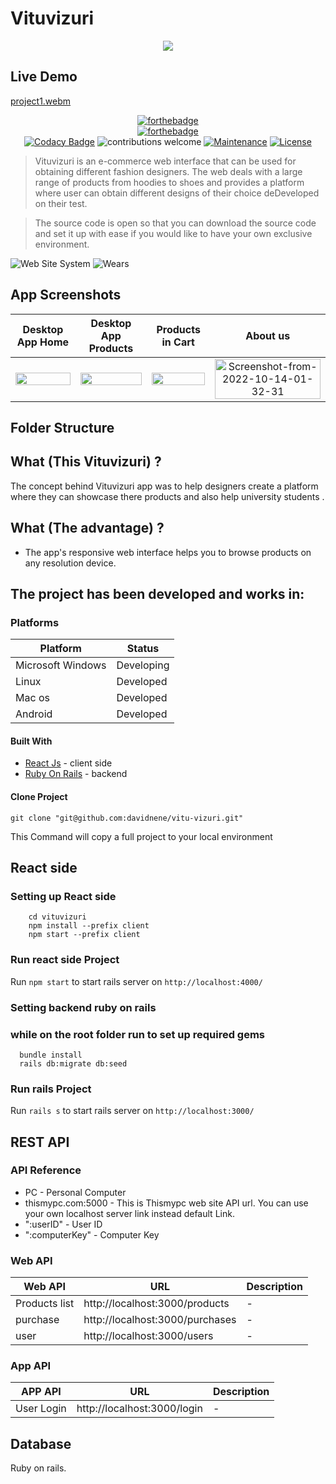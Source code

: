# Vituvizuri

<div align="center">
   <a href="https://github.com/davidnene/vitu-vizuri">
    <img src="https://i.ibb.co/K2Ks1WH/acdaaf3def5f4517b48390e0fcf2fb5d.png" />
    </a>
</div>

## Live Demo

[project1.webm](https://github.com/Monica-Macharia/vitu/assets/106350290/1d1d2807-0b4f-4942-a210-84f34ca730e5)

<div align="center">

[![forthebadge](https://forthebadge.com/images/badges/made-with-ruby.svg)]()
<br />
[![forthebadge](https://forthebadge.com/images/badges/made-with-javascript.svg)]()
<br />
[![Codacy Badge](https://api.codacy.com/project/badge/Grade/5b677e607def4466b8084eb76be4f0d7)]()
![contributions welcome](https://img.shields.io/badge/contributions-welcome-brightgreen.svg?style=flat) [![Maintenance](https://img.shields.io/badge/Maintained%3F-yes-green.svg)]() [![License](https://img.shields.io/badge/License-Apache_2.0-blue.svg)](https://opensource.org/licenses/Apache-2.0)
</div>



> Vituvizuri is  an e-commerce  web interface that can be used for obtaining  different fashion designers. The web deals with a large range of products from hoodies to shoes and provides a platform where user can obtain different designs of their choice deDeveloped on their test.

> The source code is open so that you can download the source code and set it up with ease if you would like to have your own exclusive environment.

![Web Site System](https://media.giphy.com/media/Qw4X3FPv7GxR0r3Lzvq/giphy.gif) ![Wears](https://media.giphy.com/media/cC9lYQyt5vJIbwhsJa/giphy.gif)

## App Screenshots

|                                                                                    Desktop App Home                                                                                  |                                                                                   Desktop App Products                                                                              |                                                                               Products in Cart                                                                                  |                                                                           About us                                                              |
| :--------------------------------------------------------------------------------------------------------------------------------------------------------------------------------------: | :----------------------------------------------------------------------------------------------------------------------------------------------------------------------------------: | :----------------------------------------------------------------------------------------------------------------------------------------------------------------------------------------: | :----------------------------------------------------------------------------------------------------------------------------------------------------------------------------------------: |
| <img src="https://i.ibb.co/Hg3QK9s/Screenshot-from-2022-10-14-01-32-04.png" title="" width="100%" crossorigin> | <img src="https://i.ibb.co/M1yQ9pt/Screenshot-from-2022-10-14-01-32-09.png" title="" width="100%" crossorigin> | <img src="https://i.ibb.co/xsVmdLm/Screenshot-from-2022-10-14-01-32-22.png" title="" width="100%" crossorigin> | <img src="https://i.ibb.co/VxScbxY/Screenshot-from-2022-10-14-01-32-14.png" alt="Screenshot-from-2022-10-14-01-32-31"  title="" width="100%" crossorigin> |


## Folder Structure
## What (This Vituvizuri) ?

The concept behind Vituvizuri app was to help designers create a platform 
where they can showcase there products and also help university students .


## What (The advantage) ?

- The app's responsive web interface helps you to browse products on any resolution device.

## The project has been developed and works in: 

### Platforms

| Platform          | Status     |
| ----------------- | ---------- |
| Microsoft Windows | Developing |
| Linux             | Developed  |
| Mac os            | Developed  |
| Android           | Developed  |


#### Built With

- [React Js](https://reactjs.org) - client side
- [Ruby On Rails](https://rubyonrails.org) - backend

#### Clone Project

```shell
git clone "git@github.com:davidnene/vitu-vizuri.git"
```

This Command will copy a full project to your local environment

## React side

### Setting up React side


```shell
    cd vituvizuri
    npm install --prefix client
    npm start --prefix client
```

### Run react side Project

Run `npm start` to start rails server on `http://localhost:4000/`

### Setting backend  ruby on rails

### while on the root folder run to set up required gems

```shell
  bundle install
  rails db:migrate db:seed
```
### Run rails Project

Run `rails s` to start rails server on `http://localhost:3000/`


## REST API

### API Reference

- PC - Personal Computer
- thismypc.com:5000 - This is Thismypc web site API url. You can use your own localhost server link instead default Link.
- ":userID" - User ID
- ":computerKey" - Computer Key

### Web API

| Web API                      | URL                                                 | Description |
| ---------------------------- | ----------------------------------------------------| ----------- |
| Products list                | http://localhost:3000/products                      | -           |
| purchase                     | http://localhost:3000/purchases                     | -           |
| user                         | http://localhost:3000/users                         | -           |
### App API

| APP API             | URL                                        | Description |
| ------------------- | ------------------------------------------ | ----------- |
| User Login          | http://localhost:3000/login                | -           |

## Database
Ruby on rails.
